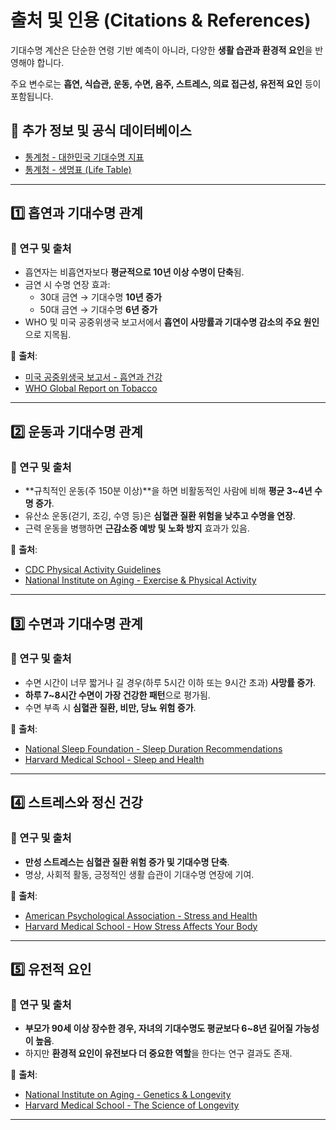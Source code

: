 # 출처 및 인용 (Citations & References)

기대수명 계산은 단순한 연령 기반 예측이 아니라, 다양한 **생활 습관과 환경적 요인**을 반영해야 합니다.

주요 변수로는 **흡연, 식습관, 운동, 수면, 음주, 스트레스, 의료 접근성, 유전적 요인** 등이 포함됩니다.

## 📌 추가 정보 및 공식 데이터베이스
- [통계청 - 대한민국 기대수명 지표](https://www.index.go.kr/unity/potal/indicator/IndexInfo.do?clasCd=2&idxCd=4234&utm_source=chatgpt.com)
- [통계청 - 생명표 (Life Table)](https://www.index.go.kr/unity/potal/main/EachDtlPageDetail.do?idx_cd=2758&utm_source=chatgpt.com)

---

## 1️⃣ 흡연과 기대수명 관계

### 🔹 연구 및 출처
- 흡연자는 비흡연자보다 **평균적으로 10년 이상 수명이 단축**됨.
- 금연 시 수명 연장 효과:
  - 30대 금연 → 기대수명 **10년 증가**
  - 50대 금연 → 기대수명 **6년 증가**
- WHO 및 미국 공중위생국 보고서에서 **흡연이 사망률과 기대수명 감소의 주요 원인**으로 지목됨.

📌 **출처**:
- [미국 공중위생국 보고서 - 흡연과 건강](https://www.nosmokeguide.go.kr/download.do?uuid=e3c33fbe-76eb-45ac-980d-49e813ce75a7.pdf&utm_source=chatgpt.com)
- [WHO Global Report on Tobacco](https://www.who.int/publications/i/item/9789241564434)

---

## 2️⃣ 운동과 기대수명 관계

### 🔹 연구 및 출처
- **규칙적인 운동(주 150분 이상)**을 하면 비활동적인 사람에 비해 **평균 3~4년 수명 증가**.
- 유산소 운동(걷기, 조깅, 수영 등)은 **심혈관 질환 위험을 낮추고 수명을 연장**.
- 근력 운동을 병행하면 **근감소증 예방 및 노화 방지** 효과가 있음.

📌 **출처**:
- [CDC Physical Activity Guidelines](https://www.cdc.gov/physicalactivity/basics/pa-health/index.htm)
- [National Institute on Aging - Exercise & Physical Activity](https://www.nia.nih.gov/health/exercise-physical-activity)

---

## 3️⃣ 수면과 기대수명 관계

### 🔹 연구 및 출처
- 수면 시간이 너무 짧거나 길 경우(하루 5시간 이하 또는 9시간 초과) **사망률 증가**.
- **하루 7~8시간 수면이 가장 건강한 패턴**으로 평가됨.
- 수면 부족 시 **심혈관 질환, 비만, 당뇨 위험 증가**.

📌 **출처**:
- [National Sleep Foundation - Sleep Duration Recommendations](https://www.sleepfoundation.org/how-sleep-works/how-much-sleep-do-we-really-need)
- [Harvard Medical School - Sleep and Health](https://healthysleep.med.harvard.edu/)

---

## 4️⃣ 스트레스와 정신 건강

### 🔹 연구 및 출처
- **만성 스트레스는 심혈관 질환 위험 증가 및 기대수명 단축**.
- 명상, 사회적 활동, 긍정적인 생활 습관이 기대수명 연장에 기여.

📌 **출처**:
- [American Psychological Association - Stress and Health](https://www.apa.org/topics/stress/)
- [Harvard Medical School - How Stress Affects Your Body](https://www.health.harvard.edu/staying-healthy/how-stress-affects-your-body)

---

## 5️⃣ 유전적 요인

### 🔹 연구 및 출처
- **부모가 90세 이상 장수한 경우, 자녀의 기대수명도 평균보다 6~8년 길어질 가능성이 높음**.
- 하지만 **환경적 요인이 유전보다 더 중요한 역할**을 한다는 연구 결과도 존재.

📌 **출처**:
- [National Institute on Aging - Genetics & Longevity](https://www.nia.nih.gov/research/blog/2020/08/how-genes-influence-longevity)
- [Harvard Medical School - The Science of Longevity](https://www.health.harvard.edu/healthbeat/the-science-of-longevity)

---
